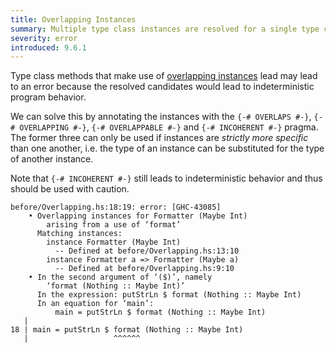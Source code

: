 ```yaml
---
title: Overlapping Instances
summary: Multiple type class instances are resolved for a single type class method call.
severity: error
introduced: 9.6.1
---
```


Type class methods that make use of
[overlapping instances](https://ghc.gitlab.haskell.org/ghc/doc/users_guide/exts/instances.html#overlapping-instances)
lead may lead to an error because the resolved candidates would lead to indeterministic program behavior.

We can solve this by annotating the instances with the `{-# OVERLAPS #-}`, `{-# OVERLAPPING #-}`, `{-# OVERLAPPABLE #-}` and `{-# INCOHERENT #-}` pragma.
The former three can only be used if instances are *strictly more specific* than one another, i.e. the type of an instance can be substituted for the type of another instance.

Note that `{-# INCOHERENT #-}` still leads to indeterministic behavior and thus should be used with caution.

~~~
before/Overlapping.hs:18:19: error: [GHC-43085]
    • Overlapping instances for Formatter (Maybe Int)
        arising from a use of ‘format’
      Matching instances:
        instance Formatter (Maybe Int)
          -- Defined at before/Overlapping.hs:13:10
        instance Formatter a => Formatter (Maybe a)
          -- Defined at before/Overlapping.hs:9:10
    • In the second argument of ‘($)’, namely
        ‘format (Nothing :: Maybe Int)’
      In the expression: putStrLn $ format (Nothing :: Maybe Int)
      In an equation for ‘main’:
          main = putStrLn $ format (Nothing :: Maybe Int)
   |
18 | main = putStrLn $ format (Nothing :: Maybe Int)
   |                   ^^^^^^
~~~
